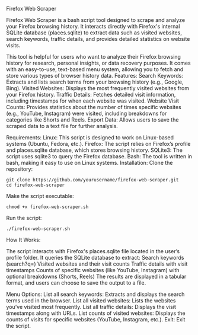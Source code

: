 Firefox Web Scraper

Firefox Web Scraper is a bash script tool designed to scrape and analyze your Firefox browsing history. It interacts directly with Firefox's internal SQLite database (places.sqlite) to extract data such as visited websites, search keywords, traffic details, and provides detailed statistics on website visits.

This tool is helpful for users who want to analyze their Firefox browsing history for research, personal insights, or data recovery purposes. It comes with an easy-to-use, text-based menu system, allowing you to fetch and store various types of browser history data.
Features:
    Search Keywords: Extracts and lists search terms from your browsing history (e.g., Google, Bing).
    Visited Websites: Displays the most frequently visited websites from your Firefox history.
    Traffic Details: Fetches detailed visit information, including timestamps for when each website was visited.
    Website Visit Counts: Provides statistics about the number of times specific websites (e.g., YouTube, Instagram) were visited, including breakdowns for categories like Shorts and Reels.
    Export Data: Allows users to save the scraped data to a text file for further analysis.

Requirements:
    Linux: This script is designed to work on Linux-based systems (Ubuntu, Fedora, etc.).
    Firefox: The script relies on Firefox’s profile and places.sqlite database, which stores browsing history.
    SQLite3: The script uses sqlite3 to query the Firefox database.
    Bash: The tool is written in bash, making it easy to use on Linux systems.
Installation:
    Clone the repository:

    git clone https://github.com/yourusername/firefox-web-scraper.git
    cd firefox-web-scraper

Make the script executable:

    chmod +x firefox-web-scraper.sh

Run the script:

    ./firefox-web-scraper.sh

How It Works:

The script interacts with Firefox's places.sqlite file located in the user’s profile folder.
    It queries the SQLite database to extract:
        Search keywords (search?q=)
        Visited websites and their visit counts
        Traffic details with visit timestamps
        Counts of specific websites (like YouTube, Instagram) with optional breakdowns (Shorts, Reels)
    The results are displayed in a tabular format, and users can choose to save the output to a file.

Menu Options:
    List all search keywords: Extracts and displays the search terms used in the browser.
    List all visited websites: Lists the websites you’ve visited most frequently.
    List all traffic details: Displays the visit timestamps along with URLs.
    List counts of visited websites: Displays the counts of visits for specific websites (YouTube, Instagram, etc.).
    Exit: Exit the script.
